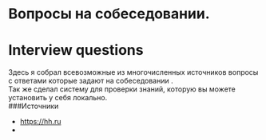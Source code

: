 # Вопросы на собеседовании.
# Interview questions  
Здесь я собрал всевозможные из многочисленных источников вопросы с ответами которые задают на собеседовании .<br>
Так же сделал систему для проверки знаний, которую вы можете установить у себя локально.<br>
###Источники
* https://hh.ru
*